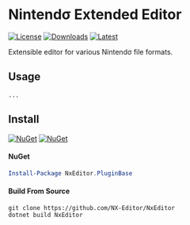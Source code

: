 # Nintendσ Extended Editor

[![License](https://img.shields.io/badge/License-MIT-blue.svg?logo=github&logoColor=5751ff&labelColor=2A2C33&color=5751ff&style=for-the-badge)](https://github.com/NX-Editor/NxEditor/blob/master/License.md) [![Downloads](https://img.shields.io/github/downloads/NX-Editor/NxEditor/total?label=downloads&logo=github&logoColor=37c75e&labelColor=2A2C33&color=37c75e&style=for-the-badge)](https://github.com/NX-Editor/NxEditor/releases) [![Latest](https://img.shields.io/github/v/tag/NX-Editor/NxEditor?label=Release&logo=github&logoColor=324fff&color=324fff&labelColor=2A2C33&style=for-the-badge)](https://github.com/NX-Editor/NxEditor/releases/latest)

Extensible editor for various Nintendσ file formats.

## Usage

```
...
```

## Install

[![NuGet](https://img.shields.io/nuget/v/NxEditor.PluginBase.svg?label=NuGet&logo=NuGet&labelColor=2A2C33&color=004880&style=for-the-badge)](https://www.nuget.org/packages/NxEditor.PluginBase) [![NuGet](https://img.shields.io/nuget/dt/NxEditor.PluginBase.svg?label=NuGet&logo=NuGet&labelColor=2A2C33&color=37c75e&style=for-the-badge)](https://www.nuget.org/packages/NxEditor.PluginBase)

#### NuGet
```powershell
Install-Package NxEditor.PluginBase
```

#### Build From Source
```batch
git clone https://github.com/NX-Editor/NxEditor
dotnet build NxEditor
```